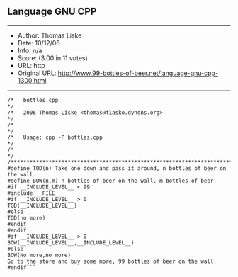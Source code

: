 
## Language GNU CPP ##
---
- Author: Thomas Liske
- Date: 10/12/06
- Info: n/a
- Score:  (3.00 in 11 votes)
- URL: http
- Original URL: http://www.99-bottles-of-beer.net/language-gnu-cpp-1300.html
---

```/*****************************************************************************/
/*   bottles.cpp                                                             */
/*   2006 Thomas Liske <thomas@fiasko.dyndns.org>                            */
/*                                                                           */
/*   Usage: cpp -P bottles.cpp                                               */
/*                                                                           */
/*****************************************************************************/
#define TOD(n) Take one down and pass it around, n bottles of beer on the wall.
#define BOW(n,m) n bottles of beer on the wall, m bottles of beer.
#if __INCLUDE_LEVEL__ < 99
#include __FILE__
#if __INCLUDE_LEVEL__ > 0
TOD(__INCLUDE_LEVEL__)
#else
TOD(no more)
#endif
#endif
#if __INCLUDE_LEVEL__ > 0
BOW(__INCLUDE_LEVEL__,__INCLUDE_LEVEL__)
#else
BOW(No more,no more)
Go to the store and buy some more, 99 bottles of beer on the wall.
#endif```